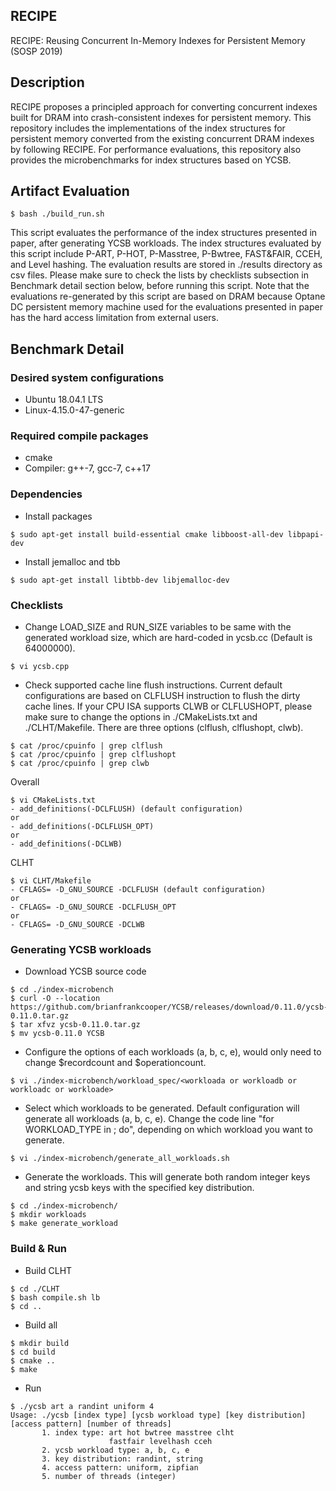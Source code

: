 ## RECIPE

RECIPE: Reusing Concurrent In-Memory Indexes for Persistent Memory (SOSP 2019)

## Description
RECIPE proposes a principled approach for converting concurrent indexes built for DRAM into crash-consistent indexes for persistent memory. This repository includes the implementations of the index structures for persistent memory converted from the existing concurrent DRAM indexes by following RECIPE. For performance evaluations, this repository also provides the microbenchmarks for index structures based on YCSB.

## Artifact Evaluation
```
$ bash ./build_run.sh
```
This script evaluates the performance of the index structures presented in paper, after generating YCSB workloads. The index structures evaluated by this script include P-ART, P-HOT, P-Masstree, P-Bwtree, FAST&FAIR, CCEH, and Level hashing. The evaluation results are stored in ./results directory as csv files. Please make sure to check the lists by checklists subsection in Benchmark detail section below, before running this script. Note that the evaluations re-generated by this script are based on DRAM because Optane DC persistent memory machine used for the evaluations presented in paper has the hard access limitation from external users.

## Benchmark Detail

### Desired system configurations
- Ubuntu 18.04.1 LTS
- Linux-4.15.0-47-generic

### Required compile packages
- cmake
- Compiler: g++-7, gcc-7, c++17

### Dependencies
- Install packages
```
$ sudo apt-get install build-essential cmake libboost-all-dev libpapi-dev
```
- Install jemalloc and tbb
```
$ sudo apt-get install libtbb-dev libjemalloc-dev
```

### Checklists
- Change LOAD_SIZE and RUN_SIZE variables to be same with the generated workload size, which are hard-coded in ycsb.cc (Default is 64000000).
```
$ vi ycsb.cpp
```
- Check supported cache line flush instructions. Current default configurations are based on CLFLUSH instruction to flush the dirty cache lines. If your CPU ISA supports CLWB or CLFLUSHOPT, please make sure to change the options in ./CMakeLists.txt and ./CLHT/Makefile. There are three options (clflush, clflushopt, clwb).
```
$ cat /proc/cpuinfo | grep clflush
$ cat /proc/cpuinfo | grep clflushopt
$ cat /proc/cpuinfo | grep clwb
```
Overall
```
$ vi CMakeLists.txt
- add_definitions(-DCLFLUSH) (default configuration)
or
- add_definitions(-DCLFLUSH_OPT)
or
- add_definitions(-DCLWB)
```
CLHT
```
$ vi CLHT/Makefile
- CFLAGS= -D_GNU_SOURCE -DCLFLUSH (default configuration)
or
- CFLAGS= -D_GNU_SOURCE -DCLFLUSH_OPT
or
- CFLAGS= -D_GNU_SOURCE -DCLWB
```

### Generating YCSB workloads
- Download YCSB source code
```
$ cd ./index-microbench
$ curl -O --location https://github.com/brianfrankcooper/YCSB/releases/download/0.11.0/ycsb-0.11.0.tar.gz
$ tar xfvz ycsb-0.11.0.tar.gz
$ mv ycsb-0.11.0 YCSB
```
- Configure the options of each workloads (a, b, c, e), would only need to change $recordcount and $operationcount.
```
$ vi ./index-microbench/workload_spec/<workloada or workloadb or workloadc or workloade>
```
- Select which workloads to be generated. Default configuration will generate all workloads (a, b, c, e). Change the code line "for WORKLOAD_TYPE in <a b c e>; do", depending on which workload you want to generate.
```
$ vi ./index-microbench/generate_all_workloads.sh
```
- Generate the workloads. This will generate both random integer keys and string ycsb keys with the specified key distribution.
```
$ cd ./index-microbench/
$ mkdir workloads
$ make generate_workload
```

### Build & Run
- Build CLHT
```
$ cd ./CLHT
$ bash compile.sh lb
$ cd ..
```
- Build all
```
$ mkdir build
$ cd build
$ cmake ..
$ make
```
- Run
```
$ ./ycsb art a randint uniform 4
Usage: ./ycsb [index type] [ycsb workload type] [key distribution] [access pattern] [number of threads]
       1. index type: art hot bwtree masstree clht
                      fastfair levelhash cceh
       2. ycsb workload type: a, b, c, e
       3. key distribution: randint, string
       4. access pattern: uniform, zipfian
       5. number of threads (integer)
```
